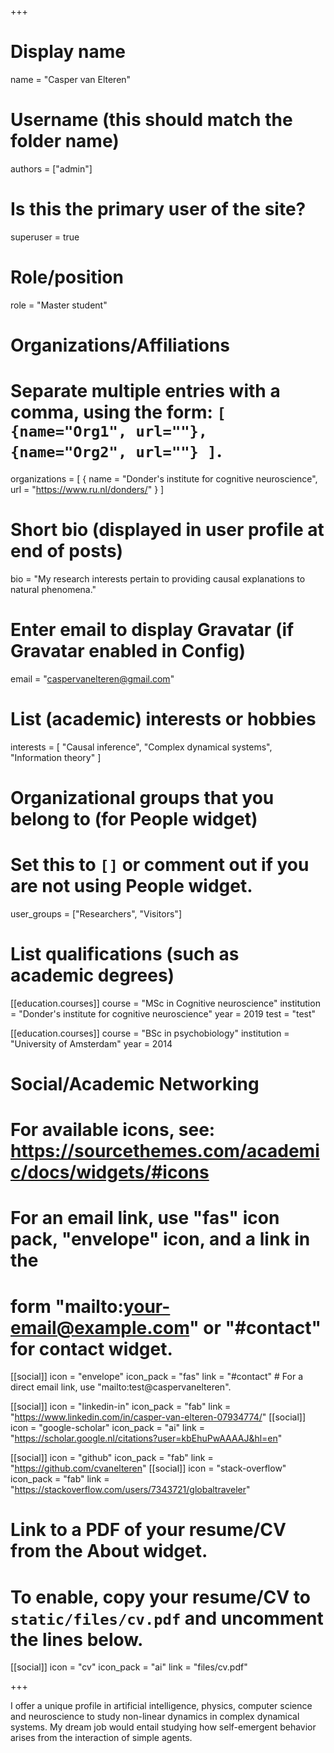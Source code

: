 +++
# Display name
name = "Casper van Elteren"

# Username (this should match the folder name)
authors = ["admin"]

# Is this the primary user of the site?
superuser = true

# Role/position
role = "Master student"

# Organizations/Affiliations
#   Separate multiple entries with a comma, using the form: `[ {name="Org1", url=""}, {name="Org2", url=""} ]`.
organizations = [ { name = "Donder's institute for cognitive neuroscience", url = "https://www.ru.nl/donders/" } ]

# Short bio (displayed in user profile at end of posts)
bio = "My research interests pertain to providing causal explanations to natural phenomena."

# Enter email to display Gravatar (if Gravatar enabled in Config)
email = "caspervanelteren@gmail.com"

# List (academic) interests or hobbies
interests = [
  "Causal inference",
  "Complex dynamical systems",
  "Information theory"
]

# Organizational groups that you belong to (for People widget)
#   Set this to `[]` or comment out if you are not using People widget.
user_groups = ["Researchers", "Visitors"]

# List qualifications (such as academic degrees)

[[education.courses]]
  course = "MSc in Cognitive neuroscience"
  institution = "Donder's institute for cognitive neuroscience"
  year = 2019
  test = "test"

[[education.courses]]
  course = "BSc in psychobiology"
  institution = "University of Amsterdam"
  year = 2014

# Social/Academic Networking
# For available icons, see: https://sourcethemes.com/academic/docs/widgets/#icons
#   For an email link, use "fas" icon pack, "envelope" icon, and a link in the
#   form "mailto:your-email@example.com" or "#contact" for contact widget.

[[social]]
  icon = "envelope"
  icon_pack = "fas"
  link = "#contact"  # For a direct email link, use "mailto:test@caspervanelteren".

[[social]]
    icon = "linkedin-in"
    icon_pack = "fab"
    link = "https://www.linkedin.com/in/casper-van-elteren-07934774/"
[[social]]
  icon = "google-scholar"
  icon_pack = "ai"
  link = "https://scholar.google.nl/citations?user=kbEhuPwAAAAJ&hl=en"

[[social]]
  icon = "github"
  icon_pack = "fab"
  link = "https://github.com/cvanelteren"
[[social]]
    icon = "stack-overflow"
    icon_pack = "fab"
    link = "https://stackoverflow.com/users/7343721/globaltraveler"

# Link to a PDF of your resume/CV from the About widget.
# To enable, copy your resume/CV to `static/files/cv.pdf` and uncomment the lines below.
 [[social]]
   icon = "cv"
   icon_pack = "ai"
   link = "files/cv.pdf"

+++

I offer a unique profile in artificial intelligence, physics, computer science and  neuroscience to study non-linear dynamics in complex dynamical systems. My dream job would entail studying how self-emergent behavior arises from the interaction of simple agents.
